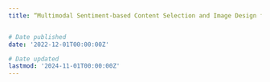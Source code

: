 ```yaml
---
title: “Multimodal Sentiment-based Content Selection and Image Design for Tourist Attractions A Deep Leaning Method”. Departmental General Research Funds (DGRF) of Hong Kong Polytechnic University, 12/2022-11/2024. Role PI. 


# Date published
date: '2022-12-01T00:00:00Z'

# Date updated
lastmod: '2024-11-01T00:00:00Z'
---
```

